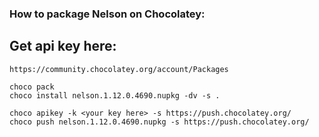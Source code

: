 ### How to package Nelson on Chocolatey:

## Get api key here:

```
https://community.chocolatey.org/account/Packages
```

```
choco pack
choco install nelson.1.12.0.4690.nupkg -dv -s .

choco apikey -k <your key here> -s https://push.chocolatey.org/
choco push nelson.1.12.0.4690.nupkg -s https://push.chocolatey.org/
```

